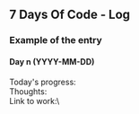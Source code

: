 ## 7 Days Of Code - Log

### Example of the entry
#### Day n (YYYY-MM-DD)
Today's progress:\
Thoughts:\
Link to work:\
